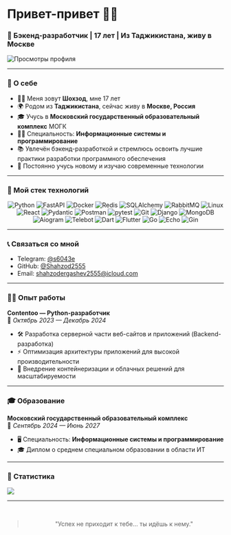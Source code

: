 # Привет-привет 👋🏻

### 🔗 Бэкенд-разработчик | 17 лет | Из Таджикистана, живу в Москве

![Просмотры профиля](https://komarev.com/ghpvc/?username=Shahzod2555&style=for-the-badge&color=blueviolet)

---

### 🌟 О себе

- 👨‍💻 Меня зовут **Шохзод**, мне 17 лет
- 🌍 Родом из **Таджикистана**, сейчас живу в **Москве, Россия**
- 🎓 Учусь в **Московский государственный образовательный комплекс** МОГК
- 👨‍💻 Специальность: **Информационные системы и программирование**
- 📚 Увлечён бэкенд-разработкой и стремлюсь освоить лучшие практики разработки программного обеспечения
- 🌟 Постоянно учусь новому и изучаю современные технологии

---

### 🔧 Мой стек технологий

<p align="center">
  <img alt="Python" src="https://img.shields.io/badge/-Python-3776AB?style=for-the-badge&logo=python&logoColor=white"/>
  <img alt="FastAPI" src="https://img.shields.io/badge/-FastAPI-005571?style=for-the-badge&logo=fastapi&logoColor=white"/>
  <img alt="Docker" src="https://img.shields.io/badge/-Docker-46a2f1?style=for-the-badge&logo=docker&logoColor=white"/>
  <img alt="Redis" src="https://img.shields.io/badge/-Redis-DC382D?style=for-the-badge&logo=redis&logoColor=white"/>
  <img alt="SQLAlchemy" src="https://img.shields.io/badge/-SQLAlchemy-4B8BBE?style=for-the-badge&logo=sqlalchemy&logoColor=white"/>
  <img alt="RabbitMQ" src="https://img.shields.io/badge/-RabbitMQ-FF6600?style=for-the-badge&logo=rabbitmq&logoColor=white"/>
  <img alt="Linux" src="https://img.shields.io/badge/-Linux-FCC624?style=for-the-badge&logo=linux&logoColor=black"/>
  <img alt="React" src="https://img.shields.io/badge/-React-45b8d8?style=for-the-badge&logo=react&logoColor=white"/>
  <img alt="Pydantic" src="https://img.shields.io/badge/-Pydantic-005571?style=for-the-badge&logo=pydantic&logoColor=white"/>
  <img alt="Postman" src="https://img.shields.io/badge/-Postman-FF6C37?style=for-the-badge&logo=postman&logoColor=white"/>
  <img alt="pytest" src="https://img.shields.io/badge/-pytest-4FC08D?style=for-the-badge&logoColor=white"/>
  <img alt="Git" src="https://img.shields.io/badge/-Git-F05032?style=for-the-badge&logo=git&logoColor=white"/>
  <img alt="Django" src="https://img.shields.io/badge/-Django-092E20?style=for-the-badge&logo=django&logoColor=white"/>
  <img alt="MongoDB" src="https://img.shields.io/badge/-MongoDB-47A248?style=for-the-badge&logo=mongodb&logoColor=white"/>
  <img alt="Aiogram" src="https://img.shields.io/badge/-Aiogram-00AAFF?style=for-the-badge&logoColor=white"/>
  <img alt="Telebot" src="https://img.shields.io/badge/-Telebot-2CA5E0?style=for-the-badge&logoColor=white"/>
  <img alt="Dart" src="https://img.shields.io/badge/-Dart-0175C2?style=for-the-badge&logo=dart&logoColor=white"/>
  <img alt="Flutter" src="https://img.shields.io/badge/-Flutter-02569B?style=for-the-badge&logo=flutter&logoColor=white"/>
  <img alt="Go" src="https://img.shields.io/badge/-Go-00ADD8?style=for-the-badge&logo=go&logoColor=white"/>
  <img alt="Echo" src="https://img.shields.io/badge/-Echo-31A8FF?style=for-the-badge&logoColor=white"/>
  <img alt="Gin" src="https://img.shields.io/badge/-Gin-00B386?style=for-the-badge&logoColor=white"/>
</p>

---

### 📞 Связаться со мной

- Telegram: [@s6043e](https://t.me/s6043e)
- GitHub: [@Shahzod2555](https://github.com/Shahzod2555)
- Email: [shahzodergashev2555@icloud.com](mailto:shahzodergashev2555@icloud.com)

---

### 👨‍💼 Опыт работы

**Contentoo — Python-разработчик**  
📅 *Октябрь 2023 — Декабрь 2024*  
- 🛠️ Разработка серверной части веб-сайтов и приложений (Backend-разработка)  
- ⚡ Оптимизация архитектуры приложений для высокой производительности
- 🔧 Внедрение контейнеризации и облачных решений для масштабируемости

---

### 🎓 Образование

**Московский государственный образовательный комплекс**  
📅 *Сентябрь 2024 — Июнь 2027*
- 🖥️ Специальность: **Информационные системы и программирование**
- 🎓 Диплом о среднем специальном образовании в области ИТ

---

### 🔢 Статистика

  <img src="https://github-readme-stats.vercel.app/api/top-langs/?username=Shahzod2555&langs_count=10&text_color=ffffff&bg_color=1c1917&custom_title=Языки"/>

---

<br>
<div align="center">

> "Успех не приходит к тебе... ты идёшь к нему."

</div>

